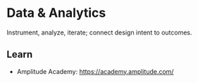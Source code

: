 # Data & Analytics

Instrument, analyze, iterate; connect design intent to outcomes.

## Learn
- Amplitude Academy: https://academy.amplitude.com/